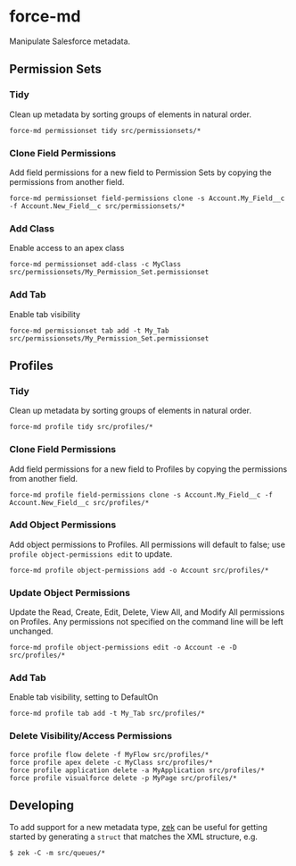 # force-md

Manipulate Salesforce metadata.

## Permission Sets

### Tidy

Clean up metadata by sorting groups of elements in natural order.

```
force-md permissionset tidy src/permissionsets/*
```

### Clone Field Permissions

Add field permissions for a new field to Permission Sets by copying the
permissions from another field.

```
force-md permissionset field-permissions clone -s Account.My_Field__c -f Account.New_Field__c src/permissionsets/*
```

### Add Class

Enable access to an apex class

```
force-md permissionset add-class -c MyClass src/permissionsets/My_Permission_Set.permissionset
```

### Add Tab

Enable tab visibility

```
force-md permissionset tab add -t My_Tab src/permissionsets/My_Permission_Set.permissionset
```

## Profiles

### Tidy

Clean up metadata by sorting groups of elements in natural order.

```
force-md profile tidy src/profiles/*
```

### Clone Field Permissions

Add field permissions for a new field to Profiles by copying the permissions
from another field.

```
force-md profile field-permissions clone -s Account.My_Field__c -f Account.New_Field__c src/profiles/*
```

### Add Object Permissions

Add object permissions to Profiles.  All permissions will default to false; use `profile object-permissions edit` to update.

```
force-md profile object-permissions add -o Account src/profiles/*
```

### Update Object Permissions

Update the Read, Create, Edit, Delete, View All, and Modify All permissions on
Profiles.  Any permissions not specified on the command line will be left
unchanged.

```
force-md profile object-permissions edit -o Account -e -D src/profiles/*
```

### Add Tab

Enable tab visibility, setting to DefaultOn

```
force-md profile tab add -t My_Tab src/profiles/*
```

### Delete Visibility/Access Permissions

```
force profile flow delete -f MyFlow src/profiles/*
force profile apex delete -c MyClass src/profiles/*
force profile application delete -a MyApplication src/profiles/*
force profile visualforce delete -p MyPage src/profiles/*
```

## Developing

To add support for a new metadata type, [zek](https://github.com/miku/zek) can
be useful for getting started by generating a `struct` that matches the XML
structure, e.g.

```
$ zek -C -m src/queues/*
```
